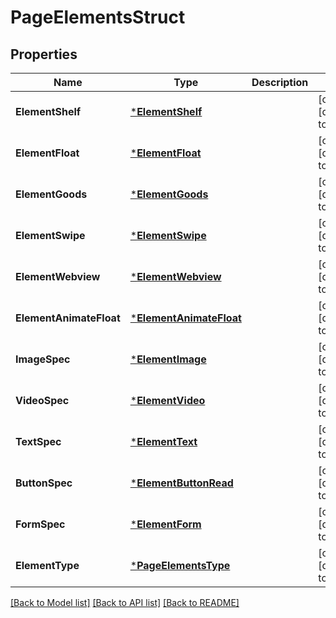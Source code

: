 # PageElementsStruct

## Properties
Name | Type | Description | Notes
------------ | ------------- | ------------- | -------------
**ElementShelf** | [***ElementShelf**](element_shelf.md) |  | [optional] [default to null]
**ElementFloat** | [***ElementFloat**](element_float.md) |  | [optional] [default to null]
**ElementGoods** | [***ElementGoods**](element_goods.md) |  | [optional] [default to null]
**ElementSwipe** | [***ElementSwipe**](element_swipe.md) |  | [optional] [default to null]
**ElementWebview** | [***ElementWebview**](element_webview.md) |  | [optional] [default to null]
**ElementAnimateFloat** | [***ElementAnimateFloat**](element_animate_float.md) |  | [optional] [default to null]
**ImageSpec** | [***ElementImage**](element_image.md) |  | [optional] [default to null]
**VideoSpec** | [***ElementVideo**](element_video.md) |  | [optional] [default to null]
**TextSpec** | [***ElementText**](element_text.md) |  | [optional] [default to null]
**ButtonSpec** | [***ElementButtonRead**](element_button_read.md) |  | [optional] [default to null]
**FormSpec** | [***ElementForm**](element_form.md) |  | [optional] [default to null]
**ElementType** | [***PageElementsType**](PageElementsType.md) |  | [optional] [default to null]

[[Back to Model list]](../README.md#documentation-for-models) [[Back to API list]](../README.md#documentation-for-api-endpoints) [[Back to README]](../README.md)


